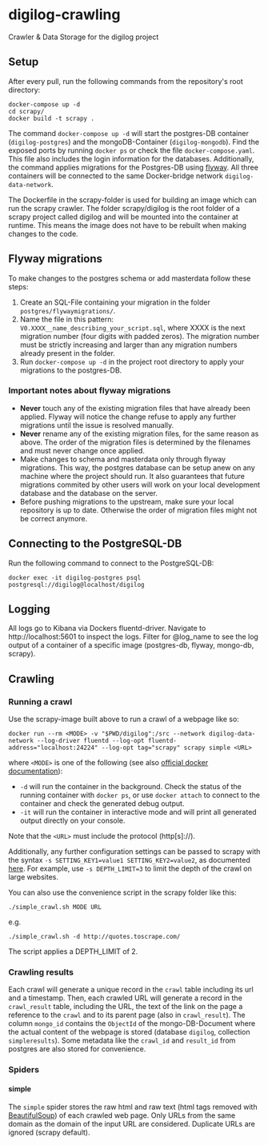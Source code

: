 # digilog-crawling
Crawler &amp; Data Storage for the digilog project

## Setup
After every pull, run the following commands from the repository's root directory:
```
docker-compose up -d
cd scrapy/
docker build -t scrapy .
```
The command `docker-compose up -d` will start the postgres-DB container (`digilog-postgres`) and the mongoDB-Container (`digilog-mongodb`). Find the exposed ports by running `docker ps` or check the file `docker-compose.yaml`. This file also includes the login information for the databases.
Additionally, the command applies migrations for the Postgres-DB using [flyway](https://github.com/flyway/flyway-docker).
All three containers will be connected to the same Docker-bridge network `digilog-data-network`.

The Dockerfile in the scrapy-folder is used for building an image which can run the scrapy crawler. The folder scrapy/digilog is the root folder of a scrapy project called digilog and will be mounted into the container at runtime. This means the image does not have to be rebuilt when making changes to the code.

## Flyway migrations
To make changes to the postgres schema or add masterdata follow these steps:
1. Create an SQL-File containing your migration in the folder `postgres/flywaymigrations/`.
2. Name the file in this pattern: `V0.XXXX__name_describing_your_script.sql`, where XXXX is the next migration number (four digits with padded zeros). The migration number must be strictly increasing and larger than any migration numbers already present in the folder.
3. Run `docker-compose up -d` in the project root directory to apply your migrations to the postgres-DB.

### Important notes about flyway migrations
* **Never** touch any of the existing migration files that have already been applied. Flyway will notice the change refuse to apply any further migrations until the issue is resolved manually.
* **Never** rename any of the existing migration files, for the same reason as above. The order of the migration files is determined by the filenames and must never change once applied.
* Make changes to schema and masterdata only through flyway migrations. This way, the postgres database can be setup anew on any machine where the project should run. It also guarantees that future migrations commited by other users will work on your local development database and the database on the server.
* Before pushing migrations to the upstream, make sure your local repository is up to date. Otherwise the order of migration files might not be correct anymore.

## Connecting to the PostgreSQL-DB

Run the following command to connect to the PostgreSQL-DB:
```
docker exec -it digilog-postgres psql postgresql://digilog@localhost/digilog
```
## Logging
All logs go to Kibana via Dockers fluentd-driver. Navigate to http://localhost:5601 to inspect the logs. Filter for 
@log_name to see the log output of a container of a specific image (postgres-db, flyway, mongo-db, scrapy).
## Crawling
### Running a crawl
Use the scrapy-image built above to run a crawl of a webpage like so:
```
docker run --rm <MODE> -v "$PWD/digilog":/src --network digilog-data-network --log-driver fluentd --log-opt fluentd-address="localhost:24224" --log-opt tag="scrapy" scrapy simple <URL>
```
where `<MODE>` is one of the following (see also [official docker documentation](https://docs.docker.com/engine/reference/run/)):
* `-d` will run the container in the background. Check the status of the running container with `docker ps`, or use `docker attach` to connect to the container and check the generated debug output.
* `-it` will run the container in interactive mode and will print all generated output directly on your console.

Note that the `<URL>` must include the protocol (http[s]://).

Additionally, any further configuration settings can be passed to scrapy with the syntax `-s SETTING_KEY1=value1 SETTING_KEY2=value2`, as documented [here](https://docs.scrapy.org/en/latest/topics/settings.html).
For example, use `-s DEPTH_LIMIT=3` to limit the depth of the crawl on large websites.

You can also use the convenience script in the scrapy folder like this:
```
./simple_crawl.sh MODE URL
```
e.g.
```
./simple_crawl.sh -d http://quotes.toscrape.com/
```
The script applies a DEPTH_LIMIT of 2.
### Crawling results
Each crawl will generate a unique record in the `crawl` table including its url and a timestamp. Then, each crawled URL will generate a record in the `crawl_result` table, including the URL, the text of the link on the page a reference to the `crawl` and to its parent page (also in `crawl_result`). The column `mongo_id` contains the `ObjectId` of the mongo-DB-Document where the actual content of the webpage is stored (database `digilog`, collection `simpleresults`). Some metadata like the `crawl_id` and `result_id` from postgres are also stored for convenience.

### Spiders
#### simple
The `simple` spider stores the raw html and raw text (html tags removed with [BeautifulSoup](https://beautiful-soup-4.readthedocs.io/en/latest/)) of each crawled web page. Only URLs from the same domain as the domain of the input URL are considered. Duplicate URLs are ignored (scrapy default).
